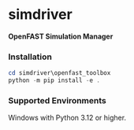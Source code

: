 # simdriver
**OpenFAST Simulation Manager**

### Installation

```PowerShell
cd simdriver\openfast_toolbox
python -m pip install -e .
```

### Supported Environments

Windows with Python 3.12 or higher.
